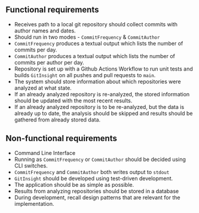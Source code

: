 ## Functional requirements

- Receives path to a local git repository should collect commits with author names and dates.
- Should run in two modes - `CommitFrequency` & `CommitAuthor`
- `CommitFrequency` produces a textual output which lists the number of commits per day.
- `CommitAuthor` produces a textual output which lists the number of commits per author per day.
- Repository is set up with a Github Actions Workflow to run unit tests and builds `GitInsight` on all pushes and pull requests to `main`.
- The system should store information about which repositories were analyzed at what state.
- If an already analyzed repository is re-analyzed, the stored information should be updated with the most recent results.
- If an already analyzed repository is to be re-analyzed, but the data is already up to date, the analysis should be skipped and results should be gathered from already stored data.

## Non-functional requirements

- Command Line Interface
- Running as `CommitFrequency` or `CommitAuthor` should be decided using CLI switches.
- `CommitFrequency` and `CommitAuthor` both writes output to `stdout`
- `GitInsight` should be developed using test-driven development.
- The application should be as simple as possible.
- Results from analyzing repositories should be stored in a database
- During development, recall design patterns that are relevant for the implementation.
